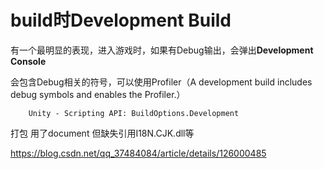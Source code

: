



# build时Development Build

有一个最明显的表现，进入游戏时，如果有Debug输出，会弹出**Development Console**

  会包含Debug相关的符号，可以使用Profiler（A development build includes debug symbols and enables the Profiler.）

        Unity - Scripting API: BuildOptions.Development


打包 用了document 但缺失引用I18N.CJK.dll等

https://blog.csdn.net/qq_37484084/article/details/126000485